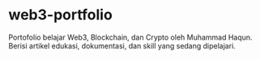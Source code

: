 # web3-portfolio
Portofolio belajar Web3, Blockchain, dan Crypto oleh Muhammad Haqun.  Berisi artikel edukasi, dokumentasi, dan skill yang sedang dipelajari.
